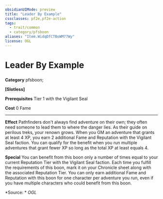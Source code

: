 ```yaml
---
obsidianUIMode: preview
title: "Leader By Example"
cssclasses: pf2e,pf2e-action
tags:
  - trait/common
  - category/pfsboon
aliases: "Item.WidqDfCTBoWM77Wy"
license: OGL
---
```

# Leader By Example

### 

**Category** pfsboon; 




**\[Slotless\]**

**Prerequisites** Tier 1 with the Vigilant Seal

**Cost** 0 Fame

* * *

**Effect** Pathfinders don't always find adventure on their own; they often need someone to lead them to where the danger lies. As their guide on perilous treks, your renown grows. When you GM an adventure that grants at least 4 XP, you earn 2 additional Fame and Reputation with the Vigilant Seal faction. You can qualify for the benefit when you run multiple adventures that grant fewer XP so long as the total XP at least equals 4.

**Special** You can benefit from this boon only a number of times equal to your current Reputation Tier with the Vigilant Seal faction. Each time you fulfill the requirements of this boon, mark it on your Chronicle sheet along with the associated Reputation Tier. You can only earn additional Fame and Reputation with this boon for one character per adventure you run, even if you have multiple characters who could benefit from this boon.

*Source: *
*OGL*